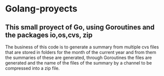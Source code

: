 # Golang-proyects
## This small proyect of Go, using Goroutines and the packages io,os,cvs, zip

The business of this code is to generate a summary from multiple cvs files that are stored in folders for the month of the current year and from them the summaries of these are generated, through Goroutines the files are generated and the name of the files of the summary by a channel to be compressed into a zip file.
